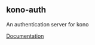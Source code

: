 ## kono-auth

An authentication server for kono

[Documentation](https://app.gitbook.com/@cytops1217/s/sparcs-kono/kono-auth)
